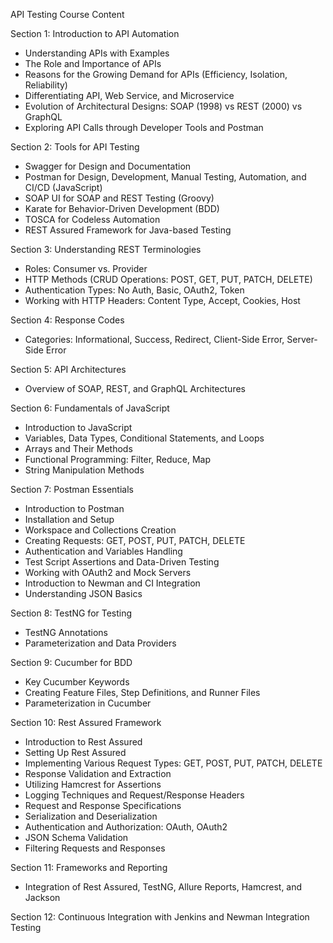 API Testing Course Content

Section 1: Introduction to API Automation
- Understanding APIs with Examples
- The Role and Importance of APIs
- Reasons for the Growing Demand for APIs (Efficiency, Isolation, Reliability)
- Differentiating API, Web Service, and Microservice
- Evolution of Architectural Designs: SOAP (1998) vs REST (2000) vs GraphQL
- Exploring API Calls through Developer Tools and Postman

Section 2: Tools for API Testing
- Swagger for Design and Documentation
- Postman for Design, Development, Manual Testing, Automation, and CI/CD (JavaScript)
- SOAP UI for SOAP and REST Testing (Groovy)
- Karate for Behavior-Driven Development (BDD)
- TOSCA for Codeless Automation
- REST Assured Framework for Java-based Testing

Section 3: Understanding REST Terminologies
- Roles: Consumer vs. Provider
- HTTP Methods (CRUD Operations: POST, GET, PUT, PATCH, DELETE)
- Authentication Types: No Auth, Basic, OAuth2, Token
- Working with HTTP Headers: Content Type, Accept, Cookies, Host

Section 4: Response Codes
- Categories: Informational, Success, Redirect, Client-Side Error, Server-Side Error

Section 5: API Architectures
- Overview of SOAP, REST, and GraphQL Architectures

Section 6: Fundamentals of JavaScript
- Introduction to JavaScript
- Variables, Data Types, Conditional Statements, and Loops
- Arrays and Their Methods
- Functional Programming: Filter, Reduce, Map
- String Manipulation Methods

Section 7: Postman Essentials
- Introduction to Postman
- Installation and Setup
- Workspace and Collections Creation
- Creating Requests: GET, POST, PUT, PATCH, DELETE
- Authentication and Variables Handling
- Test Script Assertions and Data-Driven Testing
- Working with OAuth2 and Mock Servers
- Introduction to Newman and CI Integration
- Understanding JSON Basics

Section 8: TestNG for Testing
- TestNG Annotations
- Parameterization and Data Providers

Section 9: Cucumber for BDD
- Key Cucumber Keywords
- Creating Feature Files, Step Definitions, and Runner Files
- Parameterization in Cucumber

Section 10: Rest Assured Framework
- Introduction to Rest Assured
- Setting Up Rest Assured
- Implementing Various Request Types: GET, POST, PUT, PATCH, DELETE
- Response Validation and Extraction
- Utilizing Hamcrest for Assertions
- Logging Techniques and Request/Response Headers
- Request and Response Specifications
- Serialization and Deserialization
- Authentication and Authorization: OAuth, OAuth2
- JSON Schema Validation
- Filtering Requests and Responses

Section 11: Frameworks and Reporting
- Integration of Rest Assured, TestNG, Allure Reports, Hamcrest, and Jackson

Section 12: Continuous Integration with Jenkins and Newman Integration Testing
